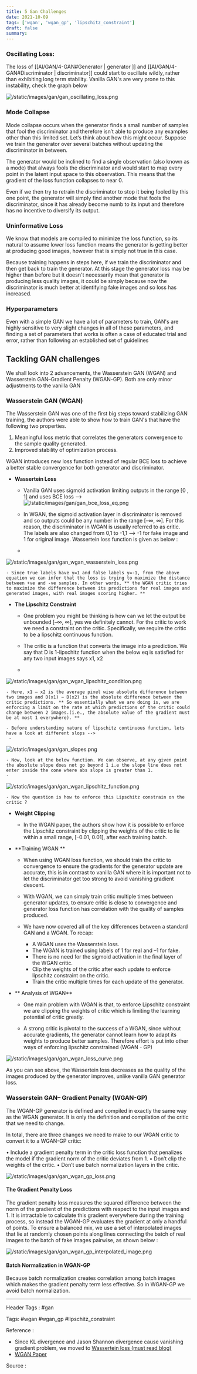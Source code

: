 ```yaml
---
title: 5 Gan Challenges
date: 2021-10-09
tags: ['wgan', 'wgan_gp', 'lipschitz_constraint']
draft: false
summary: 
---
```

### Oscillating Loss:

The loss of [[AI/GAN/4-GAN#Generator | generator ]]  and [[AI/GAN/4-GAN#Discriminator | discriminator]]  could start to oscillate wildly, rather than exhibiting long term stability. Vanilla GAN's are very prone to this instability, check the graph below 


![/static/images/gan/gan_oscillating_loss.png](/static/images/gan/gan_oscillating_loss.png)



### Mode Collapse 

Mode collapse occurs when the generator finds a small number of samples that fool the discriminator and therefore isn’t able to produce any examples other than this limited set. Let’s think about how this might occur. Suppose we train the generator over several batches without updating the discriminator in between.

The generator would be inclined to find a single observation (also known as a mode) that always fools the discriminator and would start to map every point in the latent input space to this observation. This means that the gradient of the loss function collapses to near 0.

Even if we then try to retrain the discriminator to stop it being fooled by this one point, the generator will simply find another mode that fools the discriminator, since it has already become numb to its input and therefore has no incentive to diversify its output.


### Uninformative Loss 

We know that models are compiled to minimize the loss function, so its natural to assume lower loss function means the generator is getting better at producing good images, however that is simply not true in this case. 

Because training happens in steps here, if we train the discriminator and then get back to train the generator. At this stage the generator loss may be higher than before but it doesn't necessarily mean that generator is producing less quality images, it could be simply because now the discriminator is much better at identifying fake images and so loss has increased. 


### Hyperparameters 

Even with a simple GAN we have a lot of parameters to train, GAN's are highly sensitive to very slight changes in all of these parameters, and finding a set of parameters that works is often a case of educated trial and error, rather than following an established set of guidelines


## Tackling GAN challenges  

We shall look into 2 advancements, the Wasserstein GAN (WGAN) and Wasserstein GAN–Gradient Penalty (WGAN-GP). Both are only minor adjustments to the vanilla GAN


### Wasserstein GAN (WGAN)

The Wasserstein GAN was one of the first big steps toward stabilizing GAN training, the authors were able to show how to train GAN's that have the following two properties.

1. Meaningful loss metric that correlates the generators convergence to the sample quality generated.
2. Improved stability of optimization process.

WGAN introduces new loss function instead of regular BCE loss to achieve a better stable convergence for both generator and discriminator. 


 - **Wassertein Loss**

	- Vanilla GAN uses sigmoid activation limiting outputs in the range  \[0 , 1] and uses BCE loss  -->  
![/static/images/gan/gan_bce_loss_eq.png](/static/images/gan/gan_bce_loss_eq.png)


	- In WGAN,  the sigmoid activation layer in discriminator is removed and so outputs could be any number in the range \[–∞, ∞]. For this reason, the discriminator in WGAN is usually referred to as critic. The labels are also changed from 0,1 to -1,1  --> -1 for fake image and 1 for original image. Wassertein loss function is given as below : 

	- 
![/static/images/gan/gan_wgan_wasserstein_loss.png](/static/images/gan/gan_wgan_wasserstein_loss.png)


	- Since true labels have y=1 and false labels y=-1, from the above equation we can infer that the loss is trying to maximize the distance between +ve and -ve samples. In other words, ** the WGAN critic tries to maximize the difference between its predictions for real images and generated images, with real images scoring higher. **


- **The Lipschitz Constraint**

	- One problem you might be thinking is how can we let the output be unbounded \[–∞, ∞], yes we definitely cannot. For the critic to work we need a constraint on the critic. Specifically, we require the critic to be a lipschitz continuous function. 

	- The critic is a function that converts the image into a prediction. We say that D is 1-lipschitz function when the below eq is satisfied for any two input images says x1, x2
	- 
![/static/images/gan/gan_wgan_lipschitz_condition.png](/static/images/gan/gan_wgan_lipschitz_condition.png)


	- Here, x1 – x2 is the average pixel wise absolute difference between two images and D(x1) − D(x2) is the absolute difference between the critic predictions. ** So essentially what we are doing is, we are enforcing a limit on the rate at which predictions of the critic could change between 2 images.(i.e., the absolute value of the gradient must be at most 1 everywhere). **

	- Before understanding nature of lipschitz continuous function, lets have a look at different slops -->
	 - 
![/static/images/gan/gan_slopes.png](/static/images/gan/gan_slopes.png)


	- Now, look at the below function. We can observe, at any given point the absolute slope does not go beyond 1 i.e the slope line does not enter inside the cone where abs slope is greater than 1. 
	- 
![/static/images/gan/gan_wgan_lipschitz_function.png](/static/images/gan/gan_wgan_lipschitz_function.png)


	- Now the question is how to enforce this Lipschitz constrain on the critic ? 


- **Weight Clipping**

	- In the WGAN paper, the authors show how it is possible to enforce the Lipschitz constraint by clipping the weights of the critic to lie within a small range, \[–0.01, 0.01], after each training batch.


- **Training WGAN **

	- When using WGAN loss function, we should train the critic to convergence to ensure the gradients for the generator update are accurate, this is in contrast to vanilla GAN where it is important not to let the discriminator get too strong to avoid vanishing gradient descent. 

	- With WGAN, we can simply train critic multiple times between generator updates, to ensure critic is close to convergence and generator loss function has correlation with the quality of samples produced. 

	- We have now covered all of the key differences between a standard GAN and a WGAN. To recap:
		- A WGAN uses the Wasserstein loss. 
		- The WGAN is trained using labels of 1 for real and –1 for fake. 
		- There is no need for the sigmoid activation in the final layer of the WGAN critic. 
		- Clip the weights of the critic after each update to enforce lipschitz constraint on the critic. 
		- Train the critic multiple times for each update of the generator.


- ** Analysis of WGAN**

	- One main problem with WGAN is that, to enforce Lipschitz constraint we are clipping the weights of critic which is limiting the learning potential of critic greatly. 

	- A strong critic is pivotal to the success of a WGAN, since without accurate gradients, the generator cannot learn how to adapt its weights to produce better samples. Therefore effort is put into other ways of enforcing lipschitz constrained (WGAN - GP)


![/static/images/gan/gan_wgan_loss_curve.png](/static/images/gan/gan_wgan_loss_curve.png)


As you can see above, the Wassertein loss decreases as the quality of the images produced by the generator improves, unlike vanilla GAN generator loss. 


### Wasserstein GAN– Gradient Penalty (WGAN-GP)

The WGAN-GP generator is defined and compiled in exactly the same way as the WGAN generator. It is only the definition and compilation of the critic that we need to change.

In total, there are three changes we need to make to our WGAN critic to convert it to a WGAN-GP critic:

• Include a gradient penalty term in the critic loss function that penalizes the model if the gradient norm of the critic deviates from 1.
• Don’t clip the weights of the critic. 
• Don’t use batch normalization layers in the critic.


![/static/images/gan/gan_wgan_gp_loss.png](/static/images/gan/gan_wgan_gp_loss.png)


#### The Gradient Penalty Loss

The gradient penalty loss measures the squared difference between the norm of the gradient of the predictions with respect to the input images and 1. It is intractable to calculate this gradient everywhere during the training process, so instead the WGAN-GP evaluates the gradient at only a handful of points. To ensure a balanced mix, we use a set of interpolated images that lie at randomly chosen points along lines connecting the batch of real images to the batch of fake images pairwise, as shown below :


![/static/images/gan/gan_wgan_gp_interpolated_image.png](/static/images/gan/gan_wgan_gp_interpolated_image.png)


#### Batch Normalization in WGAN-GP

Because batch normalization creates correlation among batch images which makes the gradient penalty term less effective. So in WGAN-GP we avoid batch normalization. 


***
Header Tags : #gan 

Tags:
#wgan
#wgan_gp
#lipschitz_constraint

Reference : 

- Since KL divergence and Jason Shannon divergence cause vanishing gradient problem, we moved to [Wassertein loss (must read blog)](https://medium0.com/@jonathan_hui/gan-wasserstein-gan-wgan-gp-6a1a2aa1b490)
- [WGAN Paper](https://arxiv.org/pdf/1701.07875.pdf)

Source : 

